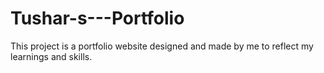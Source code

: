 # Tushar-s---Portfolio
This project is a portfolio website designed and made by me to reflect my learnings and skills.
